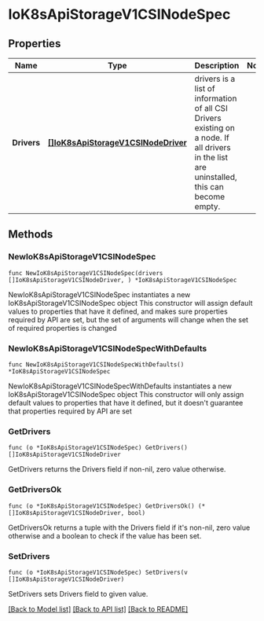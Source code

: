 # IoK8sApiStorageV1CSINodeSpec

## Properties

Name | Type | Description | Notes
------------ | ------------- | ------------- | -------------
**Drivers** | [**[]IoK8sApiStorageV1CSINodeDriver**](IoK8sApiStorageV1CSINodeDriver.md) | drivers is a list of information of all CSI Drivers existing on a node. If all drivers in the list are uninstalled, this can become empty. | 

## Methods

### NewIoK8sApiStorageV1CSINodeSpec

`func NewIoK8sApiStorageV1CSINodeSpec(drivers []IoK8sApiStorageV1CSINodeDriver, ) *IoK8sApiStorageV1CSINodeSpec`

NewIoK8sApiStorageV1CSINodeSpec instantiates a new IoK8sApiStorageV1CSINodeSpec object
This constructor will assign default values to properties that have it defined,
and makes sure properties required by API are set, but the set of arguments
will change when the set of required properties is changed

### NewIoK8sApiStorageV1CSINodeSpecWithDefaults

`func NewIoK8sApiStorageV1CSINodeSpecWithDefaults() *IoK8sApiStorageV1CSINodeSpec`

NewIoK8sApiStorageV1CSINodeSpecWithDefaults instantiates a new IoK8sApiStorageV1CSINodeSpec object
This constructor will only assign default values to properties that have it defined,
but it doesn't guarantee that properties required by API are set

### GetDrivers

`func (o *IoK8sApiStorageV1CSINodeSpec) GetDrivers() []IoK8sApiStorageV1CSINodeDriver`

GetDrivers returns the Drivers field if non-nil, zero value otherwise.

### GetDriversOk

`func (o *IoK8sApiStorageV1CSINodeSpec) GetDriversOk() (*[]IoK8sApiStorageV1CSINodeDriver, bool)`

GetDriversOk returns a tuple with the Drivers field if it's non-nil, zero value otherwise
and a boolean to check if the value has been set.

### SetDrivers

`func (o *IoK8sApiStorageV1CSINodeSpec) SetDrivers(v []IoK8sApiStorageV1CSINodeDriver)`

SetDrivers sets Drivers field to given value.



[[Back to Model list]](../README.md#documentation-for-models) [[Back to API list]](../README.md#documentation-for-api-endpoints) [[Back to README]](../README.md)


